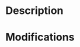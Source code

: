 # Description
<!--
* Short Description with Jira Ticket Story (if applicable)
-->

# Modifications
<!--
* Added
* Changed
* Removed
-->
